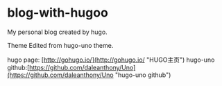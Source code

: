 blog-with-hugoo
==============

My personal blog created by hugo.

Theme Edited from hugo-uno theme.


hugo page: [http://gohugo.io/](http://gohugo.io/ "HUGO主页")
hugo-uno github:[https://github.com/daleanthony/Uno](https://github.com/daleanthony/Uno "hugo-uno github")